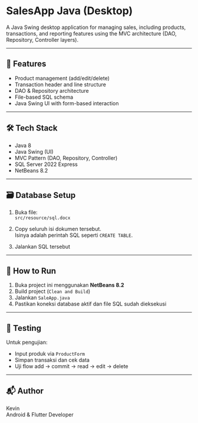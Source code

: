 # SalesApp Java (Desktop)

A Java Swing desktop application for managing sales, including products, transactions, and reporting features using the MVC architecture (DAO, Repository, Controller layers).

---

## 🧩 Features

- Product management (add/edit/delete)
- Transaction header and line structure
- DAO & Repository architecture
- File-based SQL schema
- Java Swing UI with form-based interaction

---

## 🛠️ Tech Stack

- Java 8
- Java Swing (UI)
- MVC Pattern (DAO, Repository, Controller)
- SQL Server 2022 Express
- NetBeans 8.2

---

## 🗃️ Database Setup

1. Buka file:  
   `src/resource/sql.docx`

2. Copy seluruh isi dokumen tersebut.  
   Isinya adalah perintah SQL seperti `CREATE TABLE`.

3. Jalankan SQL tersebut 

---

## 🚀 How to Run

1. Buka project ini menggunakan **NetBeans 8.2**
2. Build project (`Clean and Build`)
3. Jalankan `SaleApp.java`  
4. Pastikan koneksi database aktif dan file SQL sudah dieksekusi

---

## 🧪 Testing

Untuk pengujian:
- Input produk via `ProductForm`
- Simpan transaksi dan cek data
- Uji flow add → commit → read → edit → delete

---
 
## 📬 Author

Kevin  
Android & Flutter Developer   

